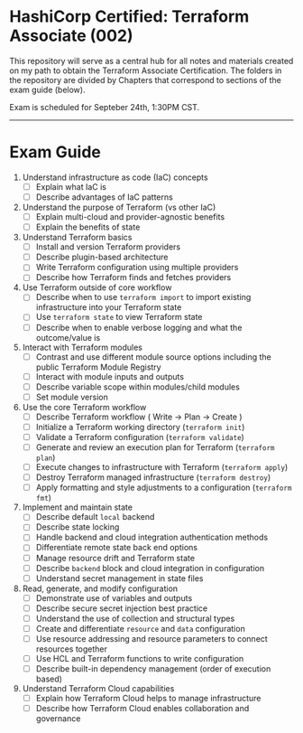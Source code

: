 # HashiCorp Certified: Terraform Associate (002)
This repository will serve as a central hub for all notes and materials created on my path to obtain the Terraform Associate Certification. The folders in the repository are divided by Chapters that correspond to sections of the exam guide (below).

Exam is scheduled for Septeber 24th, 1:30PM CST.
___
# Exam Guide
1.	Understand infrastructure as code (IaC) concepts
    - [ ] Explain what IaC is
    - [ ] Describe advantages of IaC patterns

2.	Understand the purpose of Terraform (vs other IaC)
    - [ ] Explain multi-cloud and provider-agnostic benefits
    - [ ] Explain the benefits of state

3.	Understand Terraform basics
    - [ ] Install and version Terraform providers
    - [ ] Describe plugin-based architecture
    - [ ] Write Terraform configuration using multiple providers
    - [ ] Describe how Terraform finds and fetches providers

4.	Use Terraform outside of core workflow
    - [ ] Describe when to use `terraform import` to import existing infrastructure into your Terraform state
    - [ ] Use `terraform state` to view Terraform state
    - [ ] Describe when to enable verbose logging and what the outcome/value is

5.	Interact with Terraform modules
    - [ ] Contrast and use different module source options including the public Terraform Module Registry
    - [ ] Interact with module inputs and outputs
    - [ ] Describe variable scope within modules/child modules
    - [ ] Set module version

6.	Use the core Terraform workflow
    - [ ] Describe Terraform workflow ( Write -> Plan -> Create )
    - [ ] Initialize a Terraform working directory (`terraform init`)
    - [ ] Validate a Terraform configuration (`terraform validate`)
    - [ ] Generate and review an execution plan for Terraform (`terraform plan`)
    - [ ] Execute changes to infrastructure with Terraform (`terraform apply`)
    - [ ] Destroy Terraform managed infrastructure (`terraform destroy`)
    - [ ] Apply formatting and style adjustments to a configuration (`terraform fmt`)

7.	Implement and maintain state
    - [ ] Describe default `local` backend
    - [ ] Describe state locking
    - [ ] Handle backend and cloud integration authentication methods
    - [ ] Differentiate remote state back end options
    - [ ] Manage resource drift and Terraform state
    - [ ] Describe `backend` block and cloud integration in configuration
    - [ ] Understand secret management in state files

8.	Read, generate, and modify configuration
    - [ ] Demonstrate use of variables and outputs
    - [ ] Describe secure secret injection best practice
    - [ ] Understand the use of collection and structural types
    - [ ] Create and differentiate `resource` and `data` configuration
    - [ ] Use resource addressing and resource parameters to connect resources together
    - [ ] Use HCL and Terraform functions to write configuration
    - [ ] Describe built-in dependency management (order of execution based)

9.	Understand Terraform Cloud capabilities
    - [ ] Explain how Terraform Cloud helps to manage infrastructure
    - [ ] Describe how Terraform Cloud enables collaboration and governance
